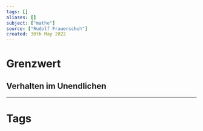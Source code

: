 ```yaml
---
tags: []
aliases: []
subject: ["mathe"]
source: ["Rudolf Frauenschuh"]
created: 30th May 2022
---
```


# Grenzwert
## Verhalten im Unendlichen

---
# Tags
